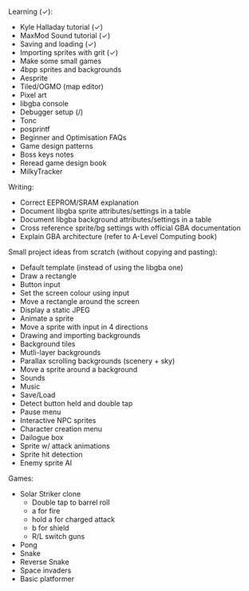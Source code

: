 

Learning (✓):
- Kyle Halladay tutorial (✓)
- MaxMod Sound tutorial (✓)
- Saving and loading (✓)
- Importing sprites with grit (✓)
- Make some small games 
- 4bpp sprites and backgrounds 
- Aesprite
- Tiled/OGMO (map editor)
- Pixel art
- libgba console 
- Debugger setup (/)
- Tonc
- posprintf
- Beginner and Optimisation FAQs
- Game design patterns
- Boss keys notes
- Reread game design book
- MilkyTracker

Writing:
- Correct EEPROM/SRAM explanation 
- Document libgba sprite attributes/settings in a table 
- Document libgba background attributes/settings in a table 
- Cross reference sprite/bg settings with official GBA documentation
- Explain GBA architecture (refer to A-Level Computing book)


Small project ideas from scratch (without copying and pasting):
- Default template (instead of using the libgba one)
- Draw a rectangle
- Button input
- Set the screen colour using input
- Move a rectangle around the screen
- Display a static JPEG
- Animate a sprite 
- Move a sprite with input in 4 directions
- Drawing and importing backgrounds
- Background tiles
- Mutli-layer backgrounds
- Parallax scrolling backgrounds (scenery + sky)
- Move a sprite around a background
- Sounds
- Music
- Save/Load
- Detect button held and double tap
- Pause menu
- Interactive NPC sprites
- Character creation menu
- Dailogue box
- Sprite w/ attack animations
- Sprite hit detection
- Enemy sprite AI


Games:
- Solar Striker clone
  - Double tap to barrel roll
  - a for fire
  - hold a for charged attack
  - b for shield
  - R/L switch guns
- Pong
- Snake
- Reverse Snake
- Space invaders
- Basic platformer
